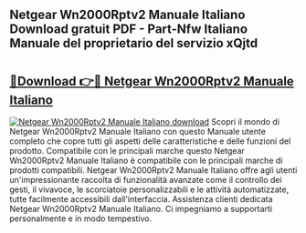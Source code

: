 ## Netgear Wn2000Rptv2 Manuale Italiano Download gratuit PDF - Part-Nfw Italiano Manuale del proprietario del servizio xQjtd

# <h2><a href="http://dfb1ju.blite.top/?on=Netgear+Wn2000Rptv2+Manuale+Italiano">🔗Download 👉🔴 Netgear Wn2000Rptv2 Manuale Italiano</a></h2>

[![Netgear Wn2000Rptv2 Manuale Italiano download](https://i.imgur.com/lujVjoI.png)](http://dfb1ju.blite.top/?on=Netgear+Wn2000Rptv2+Manuale+Italiano)
Scopri il mondo di Netgear Wn2000Rptv2 Manuale Italiano con questo Manuale utente completo che copre tutti gli aspetti delle caratteristiche e delle funzioni del prodotto. Compatibile con le principali marche questo Netgear Wn2000Rptv2 Manuale Italiano è compatibile con le principali marche di prodotti compatibili. Netgear Wn2000Rptv2 Manuale Italiano offre agli utenti un'impressionante raccolta di funzionalità avanzate come il controllo dei gesti, il vivavoce, le scorciatoie personalizzabili e le attività automatizzate, tutte facilmente accessibili dall'interfaccia. Assistenza clienti dedicata Netgear Wn2000Rptv2 Manuale Italiano. Ci impegniamo a supportarti personalmente e in modo tempestivo.
